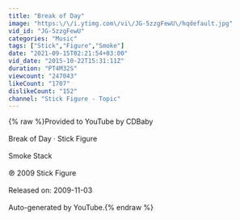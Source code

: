 ```yaml
---
title: "Break of Day"
image: "https:\/\/i.ytimg.com\/vi\/JG-5zzgFewU\/hqdefault.jpg"
vid_id: "JG-5zzgFewU"
categories: "Music"
tags: ["Stick","Figure","Smoke"]
date: "2021-09-15T02:21:54+03:00"
vid_date: "2015-10-22T15:31:11Z"
duration: "PT4M32S"
viewcount: "247043"
likeCount: "1707"
dislikeCount: "152"
channel: "Stick Figure - Topic"
---
```

{% raw %}Provided to YouTube by CDBaby<br /><br />Break of Day · Stick Figure<br /><br />Smoke Stack<br /><br />℗ 2009 Stick Figure<br /><br />Released on: 2009-11-03<br /><br />Auto-generated by YouTube.{% endraw %}

